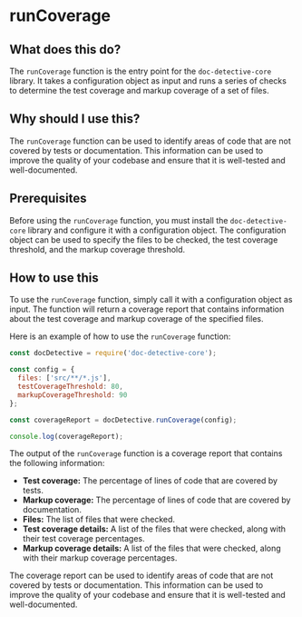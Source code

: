 
  
   # **runCoverage**

## What does this do?

The `runCoverage` function is the entry point for the `doc-detective-core` library. It takes a configuration object as input and runs a series of checks to determine the test coverage and markup coverage of a set of files.

## Why should I use this?

The `runCoverage` function can be used to identify areas of code that are not covered by tests or documentation. This information can be used to improve the quality of your codebase and ensure that it is well-tested and well-documented.

## Prerequisites

Before using the `runCoverage` function, you must install the `doc-detective-core` library and configure it with a configuration object. The configuration object can be used to specify the files to be checked, the test coverage threshold, and the markup coverage threshold.

## How to use this

To use the `runCoverage` function, simply call it with a configuration object as input. The function will return a coverage report that contains information about the test coverage and markup coverage of the specified files.

Here is an example of how to use the `runCoverage` function:

```javascript
const docDetective = require('doc-detective-core');

const config = {
  files: ['src/**/*.js'],
  testCoverageThreshold: 80,
  markupCoverageThreshold: 90
};

const coverageReport = docDetective.runCoverage(config);

console.log(coverageReport);
```

The output of the `runCoverage` function is a coverage report that contains the following information:

* **Test coverage:** The percentage of lines of code that are covered by tests.
* **Markup coverage:** The percentage of lines of code that are covered by documentation.
* **Files:** The list of files that were checked.
* **Test coverage details:** A list of the files that were checked, along with their test coverage percentages.
* **Markup coverage details:** A list of the files that were checked, along with their markup coverage percentages.

The coverage report can be used to identify areas of code that are not covered by tests or documentation. This information can be used to improve the quality of your codebase and ensure that it is well-tested and well-documented.
  
  